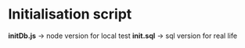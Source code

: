 # Initialisation script

**initDb.js**  -> node version for local test
**init.sql**   -> sql  version for real life